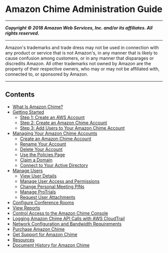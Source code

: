 # Amazon Chime Administration Guide

-----
*****Copyright &copy; 2018 Amazon Web Services, Inc. and/or its affiliates. All rights reserved.*****

-----
Amazon's trademarks and trade dress may not be used in 
     connection with any product or service that is not Amazon's, 
     in any manner that is likely to cause confusion among customers, 
     or in any manner that disparages or discredits Amazon. All other 
     trademarks not owned by Amazon are the property of their respective
     owners, who may or may not be affiliated with, connected to, or 
     sponsored by Amazon.

-----
## Contents
+ [What Is Amazon Chime?](what-is-chime.md)
+ [Getting Started](getting-started.md)
   + [Step 1: Create an AWS Account](aws-account.md)
   + [Step 2: Create an Amazon Chime Account](create-account.md)
   + [Step 3: Add Users to Your Amazon Chime Account](add-users.md)
+ [Managing Your Amazon Chime Accounts](manage-chime-account.md)
   + [Create an Amazon Chime Account](invite-users-enterprise.md)
   + [Rename Your Account](rename-account.md)
   + [Delete Your Account](enterprise-account.md)
   + [Use the Policies Page](policies.md)
   + [Claim a Domain](claim-domain.md)
   + [Connect to Your Active Directory](active_directory.md)
+ [Manage Users](manage-users.md)
   + [View User Details](user-details.md)
   + [Manage User Access and Permissions](manage-access.md)
   + [Change Personal Meeting PINs](change-PINs.md)
   + [Manage ProTrials](manage-protrials.md)
   + [Request User Attachments](request-attachments.md)
+ [Configure Conference Rooms](configure-rooms.md)
+ [View Reports](view-reports.md)
+ [Control Access to the Amazon Chime Console](control-access.md)
+ [Logging Amazon Chime API Calls with AWS CloudTrail](cloudtrail.md)
+ [Network Configuration and Bandwidth Requirements](network-config.md)
+ [Purchase Amazon Chime](purchase-chime.md)
+ [Get Support for Amazon Chime](chime-getting-admin-support.md)
+ [Resources](resources.md)
+ [Document History for Amazon Chime](doc-history.md)